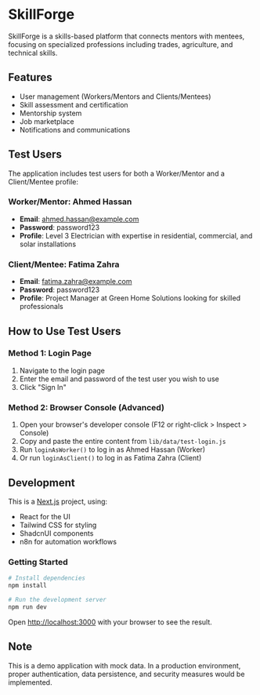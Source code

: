 # SkillForge

SkillForge is a skills-based platform that connects mentors with mentees, focusing on specialized professions including trades, agriculture, and technical skills.

## Features

- User management (Workers/Mentors and Clients/Mentees)
- Skill assessment and certification
- Mentorship system
- Job marketplace
- Notifications and communications

## Test Users

The application includes test users for both a Worker/Mentor and a Client/Mentee profile:

### Worker/Mentor: Ahmed Hassan
- **Email**: ahmed.hassan@example.com
- **Password**: password123
- **Profile**: Level 3 Electrician with expertise in residential, commercial, and solar installations

### Client/Mentee: Fatima Zahra
- **Email**: fatima.zahra@example.com
- **Password**: password123
- **Profile**: Project Manager at Green Home Solutions looking for skilled professionals

## How to Use Test Users

### Method 1: Login Page
1. Navigate to the login page
2. Enter the email and password of the test user you wish to use
3. Click "Sign In"

### Method 2: Browser Console (Advanced)
1. Open your browser's developer console (F12 or right-click > Inspect > Console)
2. Copy and paste the entire content from `lib/data/test-login.js`
3. Run `loginAsWorker()` to log in as Ahmed Hassan (Worker)
4. Or run `loginAsClient()` to log in as Fatima Zahra (Client)

## Development

This is a [Next.js](https://nextjs.org/) project, using:
- React for the UI
- Tailwind CSS for styling
- ShadcnUI components
- n8n for automation workflows

### Getting Started

```bash
# Install dependencies
npm install

# Run the development server
npm run dev
```

Open [http://localhost:3000](http://localhost:3000) with your browser to see the result.

## Note

This is a demo application with mock data. In a production environment, proper authentication, data persistence, and security measures would be implemented. 